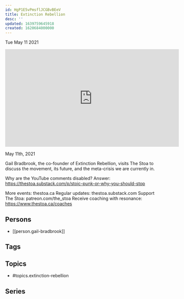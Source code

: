 ```yaml
---
id: HgP1E5vPmsflJCGBvBEeV
title: Extinction Rebellion
desc: ''
updated: 1639759645918
created: 1620684000000
---
```





Tue May 11 2021

<iframe width="560" height="315" src="https://www.youtube.com/embed/jaygmGm_6jY" title="Extinction Rebellion w/ Gail Bradbrook" frameborder="0" allow="accelerometer; autoplay; clipboard-write; encrypted-media; gyroscope; picture-in-picture" allowfullscreen ></iframe>

May 11th, 2021

Gail Bradbrook, the co-founder of Extinction Rebellion, visits The Stoa to discuss the movement, its future, and the meta-crisis we are currently in.

Why are the YouTube comments disabled? Answer: https://thestoa.substack.com/p/stoic-punk-or-why-you-should-stop

More events: thestoa.ca
Regular updates: thestoa.substack.com
Support The Stoa: patreon.com/the_stoa
Receive coaching with resonance: https://www.thestoa.ca/coaches

## Persons

- [[person.gail-bradbrook]]

## Tags



## Topics

- #topics.extinction-rebellion

## Series



